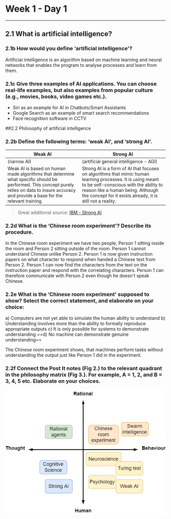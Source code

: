 # Week 1 - Day 1
---
## 2.1 What is artificial intelligence?
### 2.1b How would you define ‘artificial intelligence'?
Artificial intelligence is an algorithm based on machine learning and neural networks that enables the program to analyse processes and learn from them.

### 2.1c Give three examples of AI applications. You can choose real-life examples, but also examples from popular culture (e.g., movies, books, video games etc.).
- Siri as an example for AI in Chatbots/Smart Assistants
- Google Search as an example of smart search recommendations
- Face recognition software in CCTV

##2.2 Philosophy of artificial intelligence
### 2.2b Define the following terms: ‘weak AI', and ‘strong AI'.
| Weak AI | Strong AI |
|---|---|
| (narrow AI) | (artificial general intelligence - AGI) |
| Weak AI is based on human made algorithms  that determine what specific should be performed.  This concept purely relies on data to insure accuracy  and provide a base for the relevant training. | Strong AI is a form of AI that focuses on algorithms  that mimic human learning processes. It is using meant  to be self-conscious with the ability to reason like a  human being. Although the concept for it exists already,  it is still not a reality. |

> Great additional source:
[IBM - Strong AI](https://www.ibm.com/cloud/learn/strong-ai)

### 2.2d What is the ‘Chinese room experiment'? Describe its procedure.
In the Chinese room experiment we have two people, Person 1 sitting inside the room and Person 2 sitting outside of the room. Person 1 cannot understand Chinese unlike Person 2. Person 1 is now given instruction papers on what character to respond when handed a Chinese text from Person 2. Person 1 can now find the characters from the text on the instruction paper and respond with the correlating characters. Person 1 can therefore communicate with Person 2 even though he doesn't speak Chinese.

### 2.2e What is the ‘Chinese room experiment' supposed to show? Select the correct statement, and elaborate on your choice:
a) Computers are not yet able to simulate the human ability to understand
b) Understanding involves more than the ability to formally reproduce appropriate outputs
c) It is only possible for systems to demonstrate understanding
==d) No machine can demonstrate genuine understanding==

The Chinese room experiment shows, that machines perform tasks without understanding the output just like Person 1 did in the experiment.

### 2.2f Connect the Post It notes (Fig 2.) to the relevant quadrant in the philosophy matrix (Fig 3.). For example, A = 1, 2, and B = 3, 4, 5 etc. Elaborate on your choices.
![alt text](assets/2-2f.png)
